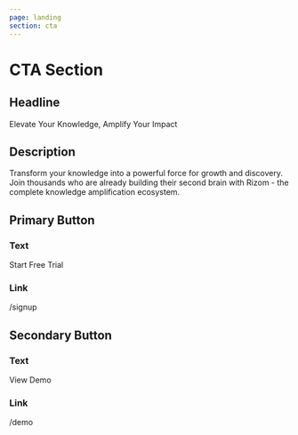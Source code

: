 ```yaml
---
page: landing
section: cta
---
```


# CTA Section

## Headline

Elevate Your Knowledge, Amplify Your Impact

## Description

Transform your knowledge into a powerful force for growth and discovery. Join thousands who are already building their second brain with Rizom - the complete knowledge amplification ecosystem.

## Primary Button

### Text

Start Free Trial

### Link

/signup

## Secondary Button

### Text

View Demo

### Link

/demo
